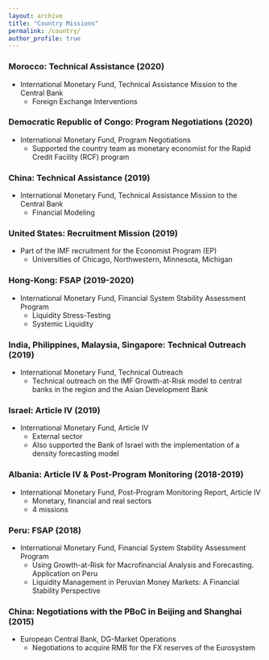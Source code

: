 ```yaml
---
layout: archive
title: "Country Missions"
permalink: /country/
author_profile: true
---
```


### Morocco: Technical Assistance (2020)
* International Monetary Fund, Technical Assistance Mission to the Central Bank 
  * Foreign Exchange Interventions

### Democratic Republic of Congo: Program Negotiations (2020)
* International Monetary Fund, Program Negotiations 
  * Supported the country team as monetary economist for the Rapid Credit
    Facility (RCF) program

### China: Technical Assistance (2019)
* International Monetary Fund, Technical Assistance Mission to the Central Bank 
  * Financial Modeling

### United States: Recruitment Mission (2019)
* Part of the IMF recruitment for the Economist Program (EP) 
  * Universities of Chicago, Northwestern, Minnesota, Michigan

### Hong-Kong: FSAP (2019-2020)
* International Monetary Fund, Financial System Stability Assessment Program 
  * Liquidity Stress-Testing
  * Systemic Liquidity

### India, Philippines, Malaysia, Singapore: Technical Outreach (2019)
* International Monetary Fund, Technical Outreach
  * Technical outreach on the IMF Growth-at-Risk model to central banks in
    the region and the Asian Development Bank

### Israel: Article IV (2019)
* International Monetary Fund, Article IV 
  * External sector
  * Also supported the Bank of Israel with the implementation of a density
    forecasting model

### Albania: Article IV & Post-Program Monitoring (2018-2019)
* International Monetary Fund, Post-Program Monitoring Report, Article IV
  * Monetary, financial and real sectors
  * 4 missions

### Peru: FSAP (2018)
* International Monetary Fund, Financial System Stability Assessment Program
  * Using Growth-at-Risk for Macrofinancial Analysis and Forecasting. Application on Peru 
  * Liquidity Management in Peruvian Money Markets: A Financial Stability
      Perspective 

### China: Negotiations with the PBoC in Beijing and Shanghai (2015)
* European Central Bank, DG-Market Operations
  * Negotiations to acquire RMB for the FX reserves of the Eurosystem
    
